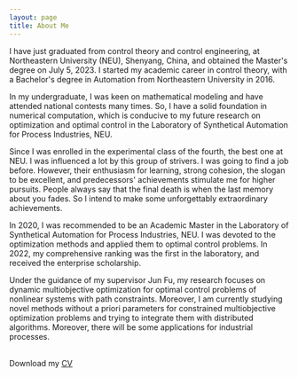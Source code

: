 ```yaml
---
layout: page
title: About Me
---
```



I have just graduated from control theory and control engineering, at Northeastern University (NEU), Shenyang, China, and obtained the Master's degree on July 5, 2023. I started my academic career in control theory, with a Bachelor's degree in Automation from Northeastern University in 2016.

In my undergraduate, I was keen on mathematical modeling and have attended national contests many times. So, I have a solid foundation in numerical computation, which is conducive to my future research on optimization and optimal control in the Laboratory of Synthetical Automation for Process Industries, NEU.

Since I was enrolled in the experimental class of the fourth, the best one at NEU. I was influenced a lot by this group of strivers. I was going to find a job before. However, their enthusiasm for learning, strong cohesion, the slogan to be excellent, and predecessors' achievements stimulate me for higher pursuits. People always say that the final death is when the last memory about you fades. So I intend to make some unforgettably extraordinary achievements.

In 2020, I was recommended to be an Academic Master in the Laboratory of Synthetical Automation for Process Industries, NEU. I was devoted to the optimization methods and applied them to optimal control problems. In 2022, my comprehensive ranking was the first in the laboratory, and received the enterprise scholarship.

 Under the guidance of my supervisor Jun Fu, my research focuses on dynamic multiobjective optimization for optimal control problems of nonlinear systems with path constraints. Moreover, I am currently studying novel methods without a priori parameters for constrained multiobjective optimization problems and trying to integrate them with distributed algorithms. Moreover, there will be some applications for industrial processes.

<br>
Download my <a href="https://github.com/zcxyubc/zcxyubc.github.io/raw/master/Zou%20Chenxuanyin's%20CV.pdf">CV</a><br>
<br>



